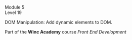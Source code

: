 Module 5  
Level 19  

DOM Manipulation: Add dynamic elements to DOM.

Part of the **Winc Academy** course _Front End Development_